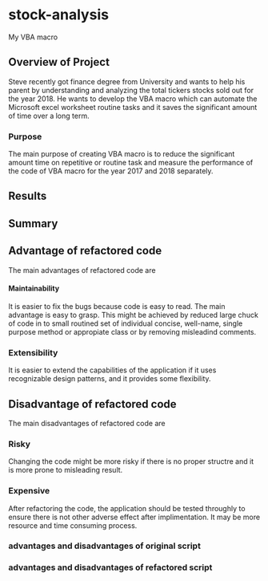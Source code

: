 # stock-analysis
My VBA macro

## Overview of Project
Steve recently got finance degree from University and wants to help his parent by understanding and analyzing the total tickers stocks sold out for the year 2018. 
He wants to develop the VBA macro which can automate the Microsoft excel worksheet routine tasks and it saves the significant amount of time over a long term.

### Purpose
The main purpose of creating VBA macro is to reduce the significant amount time on repetitive or routine task and measure the performance of the code of VBA macro
for the year 2017 and 2018 separately. 

## Results

## Summary 

## Advantage of refactored code
The main advantages of refactored code are
#### Maintainability
It is easier to fix the bugs because code is easy to read. The main advantage is easy to grasp. This might be achieved by reduced large chuck of code in to small routined
set of individual concise, well-name, single purpose method or appropiate class or by removing misleadind comments.

### Extensibility
It is easier to extend the capabilities of the application if it uses recognizable design patterns, and it provides some flexibility.

## Disadvantage of refactored code
The main disadvantages of refactored code are 
### Risky
Changing the code might be more risky if there is no proper structre and it is more prone to misleading result.

### Expensive
After refactoring the code, the application should be tested throughly to ensure there is not other adverse effect after implimentation. It may be more resource and 
time consuming process.

### advantages and disadvantages of original script
### advantages and disadvantages of refactored script






